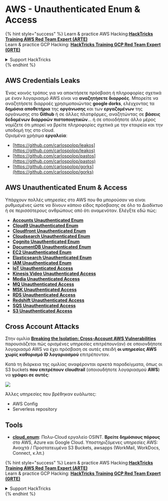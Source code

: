# AWS - Unauthenticated Enum & Access

{% hint style="success" %}
Learn & practice AWS Hacking:<img src="../../../.gitbook/assets/image (1).png" alt="" data-size="line">[**HackTricks Training AWS Red Team Expert (ARTE)**](https://training.hacktricks.xyz/courses/arte)<img src="../../../.gitbook/assets/image (1).png" alt="" data-size="line">\
Learn & practice GCP Hacking: <img src="../../../.gitbook/assets/image (2).png" alt="" data-size="line">[**HackTricks Training GCP Red Team Expert (GRTE)**<img src="../../../.gitbook/assets/image (2).png" alt="" data-size="line">](https://training.hacktricks.xyz/courses/grte)

<details>

<summary>Support HackTricks</summary>

* Check the [**subscription plans**](https://github.com/sponsors/carlospolop)!
* **Join the** 💬 [**Discord group**](https://discord.gg/hRep4RUj7f) or the [**telegram group**](https://t.me/peass) or **follow** us on **Twitter** 🐦 [**@hacktricks\_live**](https://twitter.com/hacktricks\_live)**.**
* **Share hacking tricks by submitting PRs to the** [**HackTricks**](https://github.com/carlospolop/hacktricks) and [**HackTricks Cloud**](https://github.com/carlospolop/hacktricks-cloud) github repos.

</details>
{% endhint %}

## AWS Credentials Leaks

Ένας κοινός τρόπος για να αποκτήσετε πρόσβαση ή πληροφορίες σχετικά με έναν λογαριασμό AWS είναι να **αναζητήσετε διαρροές**. Μπορείτε να αναζητήσετε διαρροές χρησιμοποιώντας **google dorks**, ελέγχοντας τα **δημόσια αποθετήρια** της **οργάνωσης** και των **εργαζομένων** της οργάνωσης στο **Github** ή σε άλλες πλατφόρμες, αναζητώντας σε **βάσεις δεδομένων διαρροών πιστοποιητικών**... ή σε οποιοδήποτε άλλο μέρος νομίζετε ότι μπορεί να βρείτε πληροφορίες σχετικά με την εταιρεία και την υποδομή της στο cloud.\
Ορισμένα χρήσιμα **εργαλεία**:

* [https://github.com/carlospolop/leakos](https://github.com/carlospolop/leakos)
* [https://github.com/carlospolop/pastos](https://github.com/carlospolop/pastos)
* [https://github.com/carlospolop/gorks](https://github.com/carlospolop/gorks)

## AWS Unauthenticated Enum & Access

Υπάρχουν πολλές υπηρεσίες στο AWS που θα μπορούσαν να είναι ρυθμισμένες ώστε να δίνουν κάποιο είδος πρόσβασης σε όλο το Διαδίκτυο ή σε περισσότερους ανθρώπους από ότι αναμενόταν. Ελέγξτε εδώ πώς:

* [**Accounts Unauthenticated Enum**](aws-accounts-unauthenticated-enum.md)
* [**Cloud9 Unauthenticated Enum**](https://github.com/carlospolop/hacktricks-cloud/blob/master/pentesting-cloud/aws-security/aws-unauthenticated-enum-access/broken-reference/README.md)
* [**Cloudfront Unauthenticated Enum**](aws-cloudfront-unauthenticated-enum.md)
* [**Cloudsearch Unauthenticated Enum**](https://github.com/carlospolop/hacktricks-cloud/blob/master/pentesting-cloud/aws-security/aws-unauthenticated-enum-access/broken-reference/README.md)
* [**Cognito Unauthenticated Enum**](aws-cognito-unauthenticated-enum.md)
* [**DocumentDB Unauthenticated Enum**](aws-documentdb-enum.md)
* [**EC2 Unauthenticated Enum**](aws-ec2-unauthenticated-enum.md)
* [**Elasticsearch Unauthenticated Enum**](aws-elasticsearch-unauthenticated-enum.md)
* [**IAM Unauthenticated Enum**](aws-iam-and-sts-unauthenticated-enum.md)
* [**IoT Unauthenticated Access**](aws-iot-unauthenticated-enum.md)
* [**Kinesis Video Unauthenticated Access**](aws-kinesis-video-unauthenticated-enum.md)
* [**Media Unauthenticated Access**](aws-media-unauthenticated-enum.md)
* [**MQ Unauthenticated Access**](aws-mq-unauthenticated-enum.md)
* [**MSK Unauthenticated Access**](aws-msk-unauthenticated-enum.md)
* [**RDS Unauthenticated Access**](aws-rds-unauthenticated-enum.md)
* [**Redshift Unauthenticated Access**](aws-redshift-unauthenticated-enum.md)
* [**SQS Unauthenticated Access**](aws-sqs-unauthenticated-enum.md)
* [**S3 Unauthenticated Access**](aws-s3-unauthenticated-enum.md)

## Cross Account Attacks

Στην ομιλία [**Breaking the Isolation: Cross-Account AWS Vulnerabilities**](https://www.youtube.com/watch?v=JfEFIcpJ2wk) παρουσιάζεται πώς ορισμένες υπηρεσίες επιτρέπουν(αν) σε οποιονδήποτε λογαριασμό AWS να έχει πρόσβαση σε αυτές επειδή **οι υπηρεσίες AWS χωρίς καθορισμό ID λογαριασμού** επιτρέπονταν.

Κατά τη διάρκεια της ομιλίας αναφέρονται αρκετά παραδείγματα, όπως οι S3 buckets **που επιτρέπουν cloudtrail** (οποιουδήποτε λογαριασμού **AWS**) να **γράφει σε αυτές**:

![](<../../../.gitbook/assets/image (260).png>)

Άλλες υπηρεσίες που βρέθηκαν ευάλωτες:

* AWS Config
* Serverless repository

## Tools

* [**cloud\_enum**](https://github.com/initstring/cloud\_enum): Πολυ-Cloud εργαλείο OSINT. **Βρείτε δημόσιους πόρους** στο AWS, Azure και Google Cloud. Υποστηριζόμενες υπηρεσίες AWS: Ανοιχτά / Προστατευμένα S3 Buckets, awsapps (WorkMail, WorkDocs, Connect, κ.λπ.)

{% hint style="success" %}
Learn & practice AWS Hacking:<img src="../../../.gitbook/assets/image (1).png" alt="" data-size="line">[**HackTricks Training AWS Red Team Expert (ARTE)**](https://training.hacktricks.xyz/courses/arte)<img src="../../../.gitbook/assets/image (1).png" alt="" data-size="line">\
Learn & practice GCP Hacking: <img src="../../../.gitbook/assets/image (2).png" alt="" data-size="line">[**HackTricks Training GCP Red Team Expert (GRTE)**<img src="../../../.gitbook/assets/image (2).png" alt="" data-size="line">](https://training.hacktricks.xyz/courses/grte)

<details>

<summary>Support HackTricks</summary>

* Check the [**subscription plans**](https://github.com/sponsors/carlospolop)!
* **Join the** 💬 [**Discord group**](https://discord.gg/hRep4RUj7f) or the [**telegram group**](https://t.me/peass) or **follow** us on **Twitter** 🐦 [**@hacktricks\_live**](https://twitter.com/hacktricks\_live)**.**
* **Share hacking tricks by submitting PRs to the** [**HackTricks**](https://github.com/carlospolop/hacktricks) and [**HackTricks Cloud**](https://github.com/carlospolop/hacktricks-cloud) github repos.

</details>
{% endhint %}
